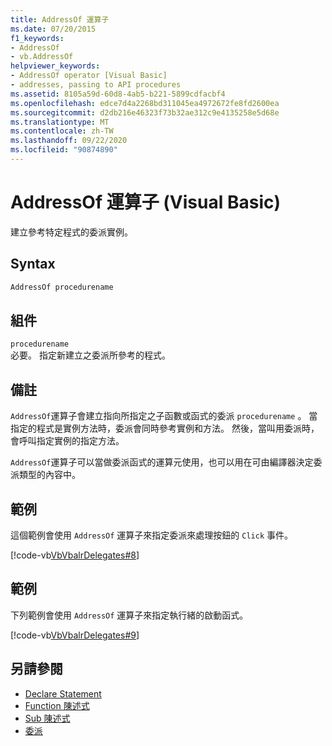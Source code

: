 ```yaml
---
title: AddressOf 運算子
ms.date: 07/20/2015
f1_keywords:
- AddressOf
- vb.AddressOf
helpviewer_keywords:
- AddressOf operator [Visual Basic]
- addresses, passing to API procedures
ms.assetid: 8105a59d-60d8-4ab5-b221-5899cdfacbf4
ms.openlocfilehash: edce7d4a2268bd311045ea4972672fe8fd2600ea
ms.sourcegitcommit: d2db216e46323f73b32ae312c9e4135258e5d68e
ms.translationtype: MT
ms.contentlocale: zh-TW
ms.lasthandoff: 09/22/2020
ms.locfileid: "90874890"
---
```

# <a name="addressof-operator-visual-basic"></a>AddressOf 運算子 (Visual Basic)

建立參考特定程式的委派實例。  
  
## <a name="syntax"></a>Syntax  
  
```vb  
AddressOf procedurename  
```  
  
## <a name="parts"></a>組件  

 `procedurename`  
 必要。 指定新建立之委派所參考的程式。  
  
## <a name="remarks"></a>備註  

 `AddressOf`運算子會建立指向所指定之子函數或函式的委派 `procedurename` 。 當指定的程式是實例方法時，委派會同時參考實例和方法。 然後，當叫用委派時，會呼叫指定實例的指定方法。  
  
 `AddressOf`運算子可以當做委派函式的運算元使用，也可以用在可由編譯器決定委派類型的內容中。  
  
## <a name="example"></a>範例  

 這個範例會使用 `AddressOf` 運算子來指定委派來處理按鈕的 `Click` 事件。  
  
 [!code-vb[VbVbalrDelegates#8](~/samples/snippets/visualbasic/VS_Snippets_VBCSharp/VbVbalrDelegates/VB/Class1.vb#8)]  
  
## <a name="example"></a>範例  

 下列範例會使用 `AddressOf` 運算子來指定執行緒的啟動函式。  
  
 [!code-vb[VbVbalrDelegates#9](~/samples/snippets/visualbasic/VS_Snippets_VBCSharp/VbVbalrDelegates/VB/Class1.vb#9)]  
  
## <a name="see-also"></a>另請參閱

- [Declare Statement](../statements/declare-statement.md)
- [Function 陳述式](../statements/function-statement.md)
- [Sub 陳述式](../statements/sub-statement.md)
- [委派](../../programming-guide/language-features/delegates/index.md)
